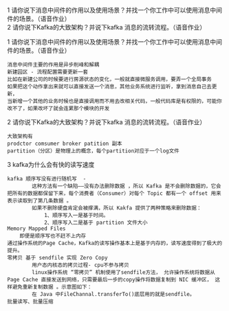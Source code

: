 1 请你说下消息中间件的作用以及使用场景？并找一个你工作中可以使用消息中间件的场景。（语音作业）<br>
2 请你说下Kafka的大致架构？并说下kafka 消息的流转流程。（语音作业）<br>


1 请你说下消息中间件的作用以及使用场景？并找一个你工作中可以使用消息中间件的场景。（语音作业）
```text
消息中间件主要的作用是异步削峰和解耦
新建园区 - 流程配置需要更新一套
比如在新建公司的时候要进行房源状态的变化，一般就直接微服务调用，要弄一个全局事务
如果把这个动作拿出来就可以直接发送一个消息，其他业务系统进行监听，拿到消息自己去更新，
当新增一个其他的业务时候也是直接调用而不用去改相关代码，一般代码库是有权限的，可能你改不了，如果改坏了就会连累那个模块的开发
```
2 请你说下Kafka的大致架构？并说下kafka 消息的流转流程。（语音作业）
```text
大致架构有
prodctor comsumer broker patition 副本
partition（分区）是物理上的概念，每个partition对应于一个log文件
```

3 kafka为什么会有快的读写速度
```text
kafka 顺序写没有进行随机写  - 
        这种方法有一个缺陷——没有办法删除数据 ，所以 Kafka 是不会删除数据的，它会把所有的数据都保留下来，每个消费者（Consumer）对每个 Topic 都有一个 offset 用来表示读取到了第几条数据 。
        如果不删除硬盘肯定会被撑满，所以 Kakfa 提供了两种策略来删除数据：
            1、顺序写入一是基于时间。
            2、顺序写入二是基于 partition 文件大小
Memory Mapped Files
    即便是顺序写也不赶不上内存   
通过操作系统的Page Cache，Kafka的读写操作基本上是基于内存的，读写速度得到了极大的提升。 
零拷贝 基于 sendfile 实现 Zero Copy 
        用户态内核态的拷贝过程- cpu不参与拷贝
        linux操作系统 “零拷贝” 机制使用了sendfile方法， 允许操作系统将数据从Page Cache 直接发送到网络，只需要最后一步的copy操作将数据复制到 NIC 缓冲区， 这样避免重新复制数据 。示意图如下：
        在 Java 中FileChannal.transferTo()底层用的就是sendfile。
批量读写、批量压缩
```
